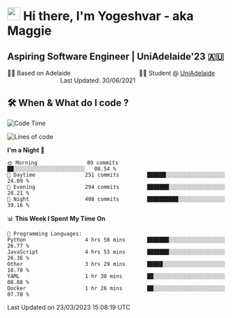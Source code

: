 <h1><img src="https://emojis.slackmojis.com/emojis/images/1531849430/4246/blob-sunglasses.gif?1531849430" width="30"/> Hi there, I'm Yogeshvar - aka Maggie</h1>

## Aspiring Software Engineer | UniAdelaide'23 🇦🇺  
🏂🏻  Based on Adelaide &nbsp;&nbsp;&nbsp;&nbsp;&nbsp;&nbsp;&nbsp;&nbsp;&nbsp;&nbsp;&nbsp;&nbsp;&nbsp;&nbsp;&nbsp;&nbsp;&nbsp;&nbsp;&nbsp;&nbsp;&nbsp;&nbsp;&nbsp;&nbsp;&nbsp;&nbsp;&nbsp;&nbsp;&nbsp;&nbsp;&nbsp;&nbsp;&nbsp;&nbsp;&nbsp;&nbsp;&nbsp;&nbsp;&nbsp;👨‍💻 Student @ [UniAdelaide](https://www.adelaide.edu.au)   &nbsp;&nbsp;&nbsp;&nbsp;&nbsp;&nbsp;&nbsp;&nbsp;&nbsp;&nbsp;&nbsp;&nbsp;&nbsp;&nbsp;&nbsp;&nbsp;&nbsp;&nbsp;&nbsp;&nbsp;&nbsp;&nbsp;&nbsp;&nbsp;&nbsp;&nbsp;&nbsp;&nbsp;&nbsp;&nbsp;&nbsp;Last Updated: 30/06/2021

## 🛠 When & What do I code ?  

<!--START_SECTION:waka-->
![Code Time](http://img.shields.io/badge/Code%20Time-2%2C030%20hrs%2019%20mins-blue)

![Lines of code](https://img.shields.io/badge/From%20Hello%20World%20I%27ve%20Written-3.8%20million%20lines%20of%20code-blue)

**I'm a Night 🦉** 

```text
🌞 Morning                89 commits          ██░░░░░░░░░░░░░░░░░░░░░░░   08.54 % 
🌆 Daytime                251 commits         ██████░░░░░░░░░░░░░░░░░░░   24.09 % 
🌃 Evening                294 commits         ███████░░░░░░░░░░░░░░░░░░   28.21 % 
🌙 Night                  408 commits         ██████████░░░░░░░░░░░░░░░   39.16 % 
```


📊 **This Week I Spent My Time On** 

```text
💬 Programming Languages: 
Python                   4 hrs 58 mins       ███████░░░░░░░░░░░░░░░░░░   26.77 % 
JavaScript               4 hrs 53 mins       ███████░░░░░░░░░░░░░░░░░░   26.36 % 
Other                    3 hrs 29 mins       █████░░░░░░░░░░░░░░░░░░░░   18.78 % 
YAML                     1 hr 30 mins        ██░░░░░░░░░░░░░░░░░░░░░░░   08.08 % 
Docker                   1 hr 26 mins        ██░░░░░░░░░░░░░░░░░░░░░░░   07.78 % 
```


 Last Updated on 23/03/2023 15:08:19 UTC
<!--END_SECTION:waka-->
